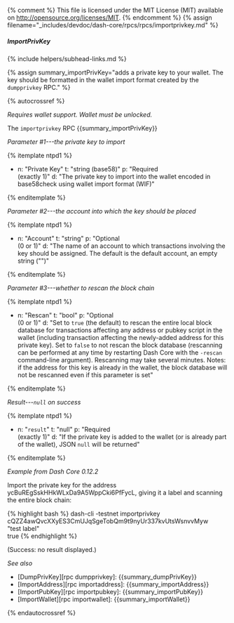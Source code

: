 {% comment %}
This file is licensed under the MIT License (MIT) available on
http://opensource.org/licenses/MIT.
{% endcomment %}
{% assign filename="_includes/devdoc/dash-core/rpcs/rpcs/importprivkey.md" %}

##### ImportPrivKey
{% include helpers/subhead-links.md %}

{% assign summary_importPrivKey="adds a private key to your wallet. The key should be formatted in the wallet import format created by the `dumpprivkey` RPC." %}

<!-- __ -->

{% autocrossref %}

*Requires wallet support.  Wallet must be unlocked.*

The `importprivkey` RPC {{summary_importPrivKey}}

*Parameter #1---the private key to import*

{% itemplate ntpd1 %}
- n: "Private Key"
  t: "string (base58)"
  p: "Required<br>(exactly 1)"
  d: "The private key to import into the wallet encoded in base58check using wallet import format (WIF)"

{% enditemplate %}

*Parameter #2---the account into which the key should be placed*

{% itemplate ntpd1 %}
- n: "Account"
  t: "string"
  p: "Optional<br>(0 or 1)"
  d: "The name of an account to which transactions involving the key should be assigned.  The default is the default account, an empty string (\"\")"

{% enditemplate %}

*Parameter #3---whether to rescan the block chain*

{% itemplate ntpd1 %}
- n: "Rescan"
  t: "bool"
  p: "Optional<br>(0 or 1)"
  d: "Set to `true` (the default) to rescan the entire local block database for transactions affecting any address or pubkey script in the wallet (including transaction affecting the newly-added address for this private key).  Set to `false` to not rescan the block database (rescanning can be performed at any time by restarting Dash Core with the `-rescan` command-line argument).  Rescanning may take several minutes.  Notes: if the address for this key is already in the wallet, the block database will not be rescanned even if this parameter is set"

{% enditemplate %}

*Result---`null` on success*

{% itemplate ntpd1 %}
- n: "`result`"
  t: "null"
  p: "Required<br>(exactly 1)"
  d: "If the private key is added to the wallet (or is already part of the wallet), JSON `null` will be returned"

{% enditemplate %}

*Example from Dash Core 0.12.2*

Import the private key for the address
ycBuREgSskHHkWLxDa9A5WppCki6PfFycL, giving it a label and scanning the
entire block chain:

{% highlight bash %}
dash-cli -testnet importprivkey \
              cQZZ4awQvcXXyES3CmUJqSgeTobQm9t9nyUr337kvUtsWsnvvMyw \
              "test label" \
              true
{% endhighlight %}

(Success: no result displayed.)

*See also*

* [DumpPrivKey][rpc dumpprivkey]: {{summary_dumpPrivKey}}
* [ImportAddress][rpc importaddress]: {{summary_importAddress}}
* [ImportPubKey][rpc importpubkey]: {{summary_importPubKey}}
* [ImportWallet][rpc importwallet]: {{summary_importWallet}}

{% endautocrossref %}
